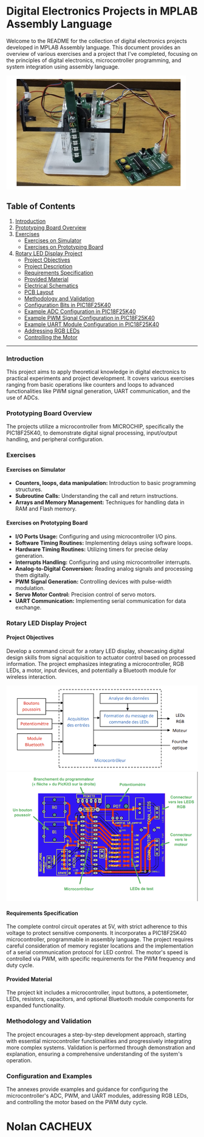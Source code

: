 # Digital Electronics Projects in MPLAB Assembly Language

Welcome to the README for the collection of digital electronics projects developed in MPLAB Assembly language. This document provides an overview of various exercises and a project that I've completed, focusing on the principles of digital electronics, microcontroller programming, and system integration using assembly language.


![Rotary LED Display System](im1.png)

## Table of Contents

1. [Introduction](#introduction)
2. [Prototyping Board Overview](#prototyping-board-overview)
3. [Exercises](#exercises)
   - [Exercises on Simulator](#exercises-on-simulator)
   - [Exercises on Prototyping Board](#exercises-on-prototyping-board)
4. [Rotary LED Display Project](#rotary-led-display-project)
   - [Project Objectives](#project-objectives)
   - [Project Description](#project-description)
   - [Requirements Specification](#requirements-specification)
   - [Provided Material](#provided-material)
   - [Electrical Schematics](#electrical-schematics)
   - [PCB Layout](#pcb-layout)
   - [Methodology and Validation](#methodology-and-validation)
   - [Configuration Bits in PIC18F25K40](#configuration-bits-in-pic18f25k40)
   - [Example ADC Configuration in PIC18F25K40](#example-adc-configuration-in-pic18f25k40)
   - [Example PWM Signal Configuration in PIC18F25K40](#example-pwm-signal-configuration-in-pic18f25k40)
   - [Example UART Module Configuration in PIC18F25K40](#example-uart-module-configuration-in-pic18f25k40)
   - [Addressing RGB LEDs](#addressing-rgb-leds)
   - [Controlling the Motor](#controlling-the-motor)
---


### Introduction

This project aims to apply theoretical knowledge in digital electronics to practical experiments and project development. It covers various exercises ranging from basic operations like counters and loops to advanced functionalities like PWM signal generation, UART communication, and the use of ADCs.

### Prototyping Board Overview

The projects utilize a microcontroller from MICROCHIP, specifically the PIC18F25K40, to demonstrate digital signal processing, input/output handling, and peripheral configuration.

### Exercises

#### Exercises on Simulator

- **Counters, loops, data manipulation:** Introduction to basic programming structures.
- **Subroutine Calls:** Understanding the call and return instructions.
- **Arrays and Memory Management:** Techniques for handling data in RAM and Flash memory.

#### Exercises on Prototyping Board

- **I/O Ports Usage:** Configuring and using microcontroller I/O pins.
- **Software Timing Routines:** Implementing delays using software loops.
- **Hardware Timing Routines:** Utilizing timers for precise delay generation.
- **Interrupts Handling:** Configuring and using microcontroller interrupts.
- **Analog-to-Digital Conversion:** Reading analog signals and processing them digitally.
- **PWM Signal Generation:** Controlling devices with pulse-width modulation.
- **Servo Motor Control:** Precision control of servo motors.
- **UART Communication:** Implementing serial communication for data exchange.

### Rotary LED Display Project

#### Project Objectives

Develop a command circuit for a rotary LED display, showcasing digital design skills from signal acquisition to actuator control based on processed information. The project emphasizes integrating a microcontroller, RGB LEDs, a motor, input devices, and potentially a Bluetooth module for wireless interaction.

![Rotary LED Display System](im2.png)
![Rotary LED Display System](im3.png)

#### Requirements Specification

The complete control circuit operates at 5V, with strict adherence to this voltage to protect sensitive components. It incorporates a PIC18F25K40 microcontroller, programmable in assembly language. The project requires careful consideration of memory register locations and the implementation of a serial communication protocol for LED control. The motor's speed is controlled via PWM, with specific requirements for the PWM frequency and duty cycle.

#### Provided Material

The project kit includes a microcontroller, input buttons, a potentiometer, LEDs, resistors, capacitors, and optional Bluetooth module components for expanded functionality.

### Methodology and Validation

The project encourages a step-by-step development approach, starting with essential microcontroller functionalities and progressively integrating more complex systems. Validation is performed through demonstration and explanation, ensuring a comprehensive understanding of the system's operation.

### Configuration and Examples

The annexes provide examples and guidance for configuring the microcontroller's ADC, PWM, and UART modules, addressing RGB LEDs, and controlling the motor based on the PWM duty cycle.



# Nolan CACHEUX
